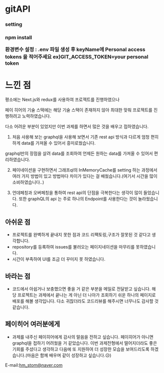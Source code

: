 # gitAPI

<h3>setting<h3>

npm install

환경변수 설정 : .env 파일 생성 후 keyName에 Personal access tokens 을 적어주세요
ex)GIT_ACCESS_TOKEN=your personal token

<h1>느낀 점</h1>

평소에는 Next.js와 redux를 사용하여 프로젝트를 진행하였으나

페이 히어의 기술 스택에는 해당 기술 스택이 존재하지 않아 최대한 맞춰 프로젝트를 진행하려고 노력하였습니다.

다소 어려운 부분이 있었지만 이번 과제를 하면서 많은 것을 배우고 접하였습니다.

1. 처음 사용해 보는 graphql을 사용해 보면서 기존 rest api 방식과 다르게 엄청 편히 하게 data를 가져올 수 있어서 흥미로웠습니다.

graphql만의 장점을 살려 data를 조회하여 언제든 원하는 data를 가져올 수 있어서 편리하였습니다.

2. 페이네이션을 구현하면서 그래프ql의 InMemoryCache를 setting 하는 과정에서 여러 가지 방법이 있고 방법마다 차이가 있다는 걸 배웠습니다.(여기서 시간을 많이 소비하였습니다..)

3. 언데페칭과 오버페칭을 통하여 rest api의 단점을 극복한다는 생각이 많이 들었습니다.
   또한 graphQL의 api 는 주로 하나의 Endpoint를 사용한다는 것이 놀라웠습니다.

<h2>아쉬운 점</h2>

- 프로젝트를 완벽하게 끝내지 못한 점과 코드 리팩토링,구조가 잘못된 것 같다고 생각합니다.
- repository를 등록하여 issues를 불러오는 페이지네이션을 마무리를 못하였습니다.
- 시간이 부족하여 UI를 조금 더 꾸미지 못 하였습니다.

<h2>바라는 점</h2>

- 코드에서 아쉽거나 보충했으면 좋을 거 같은 부분을 메일로 전달받고 싶습니다.
  해당 프로젝트는 과제에서 끝나는 게 아닌 더 나아가 조회하기 쉬운 하나의 페이지로 배포를 해볼 생각입니다.
  다소 귀찮더라도 코드리뷰를 해주시면 너무나도 감사할 것 같습니다.

<h2>페이히어 여러분에게</h2>

- 과제를 내주신 페이히어에게 감사의 말씀을 전하고 싶습니다.
  페이히어가 아니면 graphql을 접하기 어려웠을 거 같았습니다.
  이번 과제전형에서 떨어지더라도 좋은 기회를 주셨다고 생각하고 다음에 또 지원하여 더 성장한 모습을 보여드리도록 하겠습니다.(마음은 함께 배우며 같이 성장하고 싶습니다.😥)

E-mail:hm_stom@naver.com
